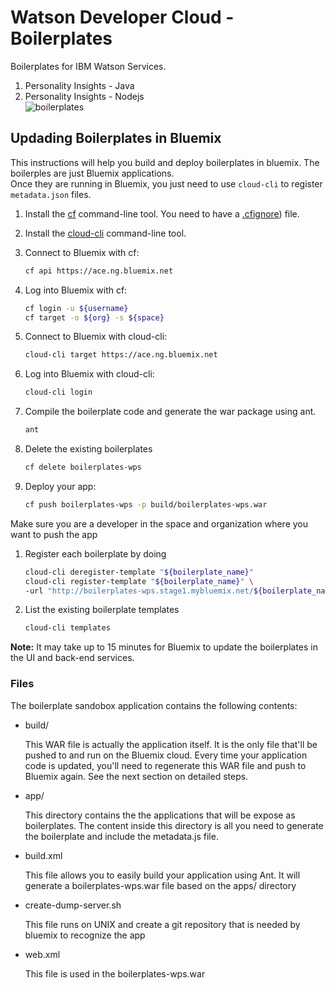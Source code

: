 # Watson Developer Cloud - Boilerplates

Boilerplates for IBM Watson Services.  
 1. Personality Insights - Java
 2. Personality Insights - Nodejs  
![boilerplates](http://s17.postimg.org/bqcusezfj/Screen_Shot_2015_07_03_at_5_28_11_PM.png)


## Updading Boilerplates in Bluemix

This instructions will help you build and deploy boilerplates in bluemix. The boilerples are just Bluemix applications.  
Once they are running in Bluemix, you just need to use `cloud-cli` to register `metadata.json` files.

1. Install the [cf][cf] command-line tool. You need to have a [.cfignore](.cfignore)) file.
1. Install the [cloud-cli][cloud_cli] command-line tool.
1. Connect to Bluemix with cf:

    ```sh
    cf api https://ace.ng.bluemix.net
    ```

1. Log into Bluemix with cf:

    ```sh
    cf login -u ${username}
    cf target -o ${org} -s ${space}
    ```

1. Connect to Bluemix with cloud-cli:

    ```sh
    cloud-cli target https://ace.ng.bluemix.net
    ```

1. Log into Bluemix with cloud-cli:

    ```sh
    cloud-cli login
    ```
1. Compile the boilerplate code and generate the war package using ant.

    ```sh
    ant
    ```

1. Delete the existing boilerplates

    ```sh
    cf delete boilerplates-wps
    ```

1. Deploy your app:
    ```sh
    cf push boilerplates-wps -p build/boilerplates-wps.war
    ```

Make sure you are a developer in the space and organization where you want to push the app

1. Register each boilerplate by doing
    ```sh
    cloud-cli deregister-template "${boilerplate_name}"
    cloud-cli register-template "${boilerplate_name}" \
    -url "http://boilerplates-wps.stage1.mybluemix.net/${boilerplate_name}/metadata.json"
    ```

1. List the existing boilerplate templates
    ```sh
    cloud-cli templates
    ```

**Note:** It may take up to 15 minutes for Bluemix to update the boilerplates in the UI and back-end services.

### Files

The boilerplate sandobox application contains the following contents:

*   build/

    This WAR file is actually the application itself. It is the only file that'll be pushed to and run on the Bluemix cloud. Every time your application code is updated, you'll need to regenerate this WAR file and push to Bluemix again. See the next section on detailed steps.

*   app/

    This directory contains the the applications that will be expose as boilerplates. The content inside this directory is all you need to generate the boilerplate and include the metadata.js file.

*   build.xml

    This file allows you to easily build your application using Ant. It will generate a boilerplates-wps.war file based on the apps/ directory

*   create-dump-server.sh

	This file runs on UNIX and create a git repository that is needed by bluemix to recognize the app

*   web.xml

	This file is used in the boilerplates-wps.war

[cloud_cli]: https://www.stage1.ng.bluemix.net/docs/cli/cloudcli.html
[cf]: https://github.com/cloudfoundry/cli